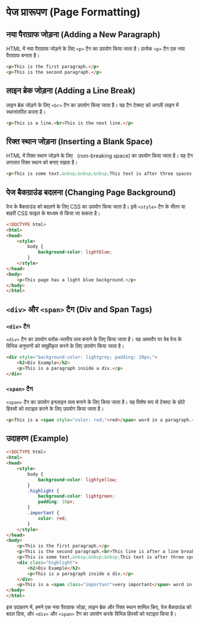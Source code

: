 # पेज प्रारूपण (Page Formatting)

## नया पैराग्राफ जोड़ना (Adding a New Paragraph)
HTML में नया पैराग्राफ जोड़ने के लिए `<p>` टैग का उपयोग किया जाता है। प्रत्येक `<p>` टैग एक नया पैराग्राफ बनाता है।
```html
<p>This is the first paragraph.</p>
<p>This is the second paragraph.</p>
```

## लाइन ब्रेक जोड़ना (Adding a Line Break)
लाइन ब्रेक जोड़ने के लिए `<br>` टैग का उपयोग किया जाता है। यह टैग टेक्स्ट को अगली लाइन में स्थानांतरित करता है।
```html
<p>This is a line.<br>This is the next line.</p>
```

## रिक्त स्थान जोड़ना (Inserting a Blank Space)
HTML में रिक्त स्थान जोड़ने के लिए &nbsp; (non-breaking space) का उपयोग किया जाता है। यह टैग लगातार रिक्त स्थान को बनाए रखता है।
```html
<p>This is some text.&nbsp;&nbsp;&nbsp;This text is after three spaces.</p>
```

## पेज बैकग्राउंड बदलना (Changing Page Background)
पेज के बैकग्राउंड को बदलने के लिए CSS का उपयोग किया जाता है। इसे `<style>` टैग के भीतर या बाहरी CSS फाइल के माध्यम से किया जा सकता है।
```html
<!DOCTYPE html>
<html>
<head>
    <style>
        body {
            background-color: lightblue;
        }
    </style>
</head>
<body>
    <p>This page has a light blue background.</p>
</body>
</html>
```

## `<div>` और `<span>` टैग (Div and Span Tags)

### `<div>` टैग
`<div>` टैग का उपयोग ब्लॉक-स्तरीय तत्व बनाने के लिए किया जाता है। यह आमतौर पर वेब पेज के विभिन्न अनुभागों को समूहीकृत करने के लिए उपयोग किया जाता है।
```html
<div style="background-color: lightgrey; padding: 20px;">
    <h2>Div Example</h2>
    <p>This is a paragraph inside a div.</p>
</div>
```

### `<span>` टैग
`<span>` टैग का उपयोग इनलाइन तत्व बनाने के लिए किया जाता है। यह विशेष रूप से टेक्स्ट के छोटे हिस्सों को स्टाइल करने के लिए उपयोग किया जाता है।
```html
<p>This is a <span style="color: red;">red</span> word in a paragraph.</p>
```

## उदाहरण (Example)
```html
<!DOCTYPE html>
<html>
<head>
    <style>
        body {
            background-color: lightyellow;
        }
        .highlight {
            background-color: lightgreen;
            padding: 10px;
        }
        .important {
            color: red;
        }
    </style>
</head>
<body>
    <p>This is the first paragraph.</p>
    <p>This is the second paragraph.<br>This line is after a line break.</p>
    <p>This is some text.&nbsp;&nbsp;&nbsp;This text is after three spaces.</p>
    <div class="highlight">
        <h2>Div Example</h2>
        <p>This is a paragraph inside a div.</p>
    </div>
    <p>This is a <span class="important">very important</span> word in a paragraph.</p>
</body>
</html>
```

इस उदाहरण में, हमने एक नया पैराग्राफ जोड़ा, लाइन ब्रेक और रिक्त स्थान शामिल किए, पेज बैकग्राउंड को बदल दिया, और `<div>` और `<span>` टैग का उपयोग करके विभिन्न हिस्सों को स्टाइल किया है।
